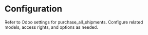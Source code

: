 # Configuration

Refer to Odoo settings for purchase_all_shipments. Configure related models, access rights, and options as needed.
